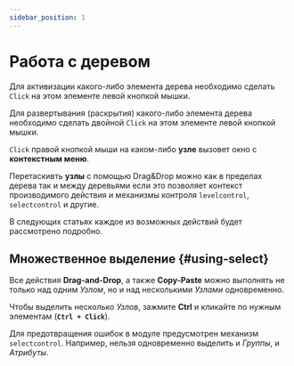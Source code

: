 ```yaml
---
sidebar_position: 1
---
```


# Работа с деревом

Для активизации какого-либо элемента дерева необходимо сделать `Click` на этом элементе левой кнопкой мышки.

Для развертывания (раскрытия) какого-либо элемента дерева необходимо сделать двойной `Click` на этом элементе левой кнопкой мышки.

`Click` правой кнопкой мыши на каком-либо **узле** вызовет окно с **контекстным меню**.

Перетаскивть **узлы** с помощью Drag&Drop можно как в пределах дерева так и между деревьями если это позволяет контекст производимого действия и механизмы контроля `levelcontrol`, `selectcontrol` и другие.

В следующих статьях каждое из возможных действий будет рассмотрено подробно.

## Множественное выделение {#using-select}  

Все действия **Drag-and-Drop**, а также **Copy-Paste** можно выполнять не только над одним *Узлом*, но и над несколькими *Узлами* одновременно.  

Чтобы выделить несколько *Узлов*, зажмите **Ctrl** и кликайте по нужным элементам (**`Ctrl + Click`**).  

Для предотвращения ошибок в модуле предусмотрен механизм `selectcontrol`. Например, нельзя одновременно выделить и *Группы*, и *Атрибуты*.
